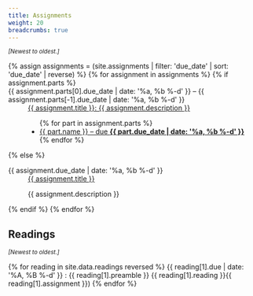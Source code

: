 ```yaml
---
title: Assignments
weight: 20
breadcrumbs: true
---
```


<i><small>[Newest to oldest.]</small></i>

<dl>
{% assign assignments = (site.assignments | filter: 'due_date' | sort: 'due_date' | reverse) %}
{% for assignment in assignments %}
{% if assignment.parts %}

<dt>{{ assignment.parts[0].due_date | date: '%a, %b %-d' }} – {{ assignment.parts[-1].due_date | date: '%a, %b %-d' }}</dt>
<dd><a href="{{ assignment.url }}">{{ assignment.title }}: {{ assignment.description }}</a><ul>
{% for part in assignment.parts %}
  <li><a href="{{ assignment.url }}#{{ part.tag }}">{{ part.name }} – due <b>{{ part.due_date | date: '%a, %b %-d' }}</b></a></li>
{% endfor %}
</ul></dd>

{% else %}

<dt>{{ assignment.due_date | date: '%a, %b %-d' }}</dt>
<dd><a href="{{ assignment.url }}">{{ assignment.title }}</a>
<p>{{ assignment.description }}</p></dd>

{% endif %}
{% endfor %}
</dl>

## Readings

<i><small>[Newest to oldest.]</small></i>

{% for reading in site.data.readings reversed %}
{{ reading[1].due | date: '%A, %B %-d' }}
: {{ reading[1].preamble }} {{ reading[1].reading }}{{ reading[1].assignment }})
{% endfor %}

